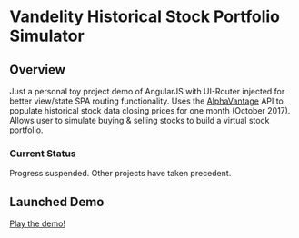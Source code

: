 # Vandelity Historical Stock Portfolio Simulator

Overview
--------

Just a personal toy project demo of AngularJS with UI-Router injected for better view/state SPA routing functionality. Uses the [AlphaVantage](https://www.alphavantage.co/) API to populate historical stock data closing prices for one month (October 2017). Allows user to simulate buying & selling stocks to build a virtual stock portfolio.

### Current Status

Progress suspended. Other projects have taken precedent.

Launched Demo
--------

[Play the demo!](https://rawgit.com/dexterford77/vandelity/master/index.html)